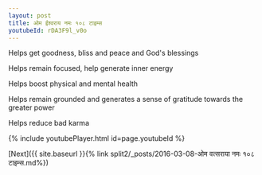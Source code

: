 ```yaml
---
layout: post
title: ओम ईश्वराय नमः १०८ टाइम्स
youtubeId: rDA3F9l_v0o
---
```

 
 
Helps get goodness, bliss and peace and God's blessings
 
Helps remain focused, help generate inner energy 
 
Helps boost physical and mental health 
 
Helps remain grounded and generates a sense of gratitude towards the greater power 
 
Helps reduce bad karma
 
 
 
 


{% include youtubePlayer.html id=page.youtubeId %}
 
[Next]({{ site.baseurl }}{% link  split2/_posts/2016-03-08-ओम वत्सराया नमः १०८ टाइम्स.md%})
 

